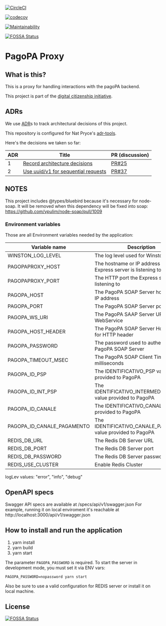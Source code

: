 [![CircleCI](https://circleci.com/gh/teamdigitale/io-pagopa-proxy.svg?style=svg)](https://circleci.com/gh/teamdigitale/io-pagopa-proxy)

[![codecov](https://codecov.io/gh/teamdigitale/io-pagopa-proxy/branch/master/graph/badge.svg)](https://codecov.io/gh/teamdigitale/io-pagopa-proxy)

[![Maintainability](https://api.codeclimate.com/v1/badges/5a8e35c5db40f63c3ebf/maintainability)](https://codeclimate.com/github/teamdigitale/io-pagopa-proxy/maintainability)

[![FOSSA Status](https://app.fossa.io/api/projects/git%2Bgithub.com%2Fteamdigitale%2Fitalia-pagopa-proxy.svg?type=shield)](https://app.fossa.io/projects/git%2Bgithub.com%2Fteamdigitale%2Fitalia-pagopa-proxy?ref=badge_shield)

# PagoPA Proxy

## What is this?

This is a proxy for handling interactions with the pagoPA backend.

This project is part of the [digital citizenship initiative](https://teamdigitale.governo.it/en/projects/digital-citizenship.htm).

## ADRs

We use [ADR](http://thinkrelevance.com/blog/2011/11/15/documenting-architecture-decisions)s to track architectural decisions of this project.

This repository is configured for Nat Pryce's [adr-tools](https://github.com/npryce/adr-tools).

Here's the decisions we taken so far:

| ADR | Title        | PR (discussion) |
| --- | ----------------------------- | --------------- |
| 1   | [Record architecture decisions](doc/architecture/decisions/0001-record-architecture-decisions.md) | [PR#25](https://github.com/teamdigitale/io-pagopa-proxy/pull/25)                |
| 2   | [Use uuid/v1 for sequential requests](doc/adr/0002-use-uuid-v1-for-sequential-requests.md) | [PR#37](https://github.com/teamdigitale/io-pagopa-proxy/pull/37)                |

## NOTES

This project includes @types/bluebird because it's necessary for node-soap.
It will be removed when this dependency will be fixed into soap:
https://github.com/vpulim/node-soap/pull/1009

### Environment variables

Those are all Environment variables needed by the application:

| Variable name       | Description                                                   | type    | default                                            |
|---------------------|---------------------------------------------------------------|---------|----------------------------------------------------|
| WINSTON_LOG_LEVEL   | The log level used for Winston logger                         | logLev  | debug                                              |
| PAGOPAPROXY_HOST    | The hostname or IP address the Express server is listening to | string  | localhost                                          |
| PAGOPAPROXY_PORT    | The HTTP port the Express server is listening to              | int     | 3000                                               |
| PAGOPA_HOST         | The PagoPA SOAP Server hostname or IP address                 | string  | localhost                                          |
| PAGOPA_PORT         | The PagoPA SOAP Server port                                   | int     | 3001                                               |
| PAGOPA_WS_URI       | The PagoPA SAAP Server URI for SOAP WebService                | string  | /webservices/pof/PagamentiTelematiciPspNodoservice |
| PAGOPA_HOST_HEADER  | The PagoPA SOAP Server Host option for HTTP header            | string  |                                                    |
| PAGOPA_PASSWORD     | The password used to authenticate to PagoPA SOAP Server       | string  |                                                    |
| PAGOPA_TIMEOUT_MSEC | The PagoPA SOAP Client Timeout in milliseconds                | int     | 60000                                              |
| PAGOPA_ID_PSP       | The IDENTIFICATIVO_PSP value provided to PagoPA               | string  |                                                    |
| PAGOPA_ID_INT_PSP   | The IDENTIFICATIVO_INTERMEDIARIO_PSP value provided to PagoPA | string  |                                                    |
| PAGOPA_ID_CANALE    | The IDENTIFICATIVO_CANALE value provided to PagoPA            | string  |                                                    |
| PAGOPA_ID_CANALE_PAGAMENTO    | The IDENTIFICATIVO_CANALE_PAGAMENTO value provided to PagoPA            | string  |                                                    |
| REDIS_DB_URL        | The Redis DB Server URL                                       | string  | localhost                                          |
| REDIS_DB_PORT       | The Redis DB Server port                                      | int     | 6379                                               |
| REDIS_DB_PASSWORD   | The Redis DB Server password                                  | string  |                                                    |
| REDIS_USE_CLUSTER   | Enable Redis Cluster                                          | boolean | false                                              |

logLev values: "error", "info", "debug"

## OpenAPI specs

Swagger API specs are available at /specs/api/v1/swagger.json
For example, running it on local enviroment it's reachable at http://localhost:3000/api/v1/swagger.json

## How to install and run the application

1. yarn install
2. yarn build
3. yarn start

The parameter `PAGOPA_PASSWORD` is required. To start the server in development mode, you must set it via ENV vars:

```
PAGOPA_PASSWORD=nopassword yarn start
```

Also be sure to use a valid configuration for REDIS server or install it on local machine.

## License

[![FOSSA Status](https://app.fossa.io/api/projects/git%2Bgithub.com%2Fteamdigitale%2Fitalia-pagopa-proxy.svg?type=large)](https://app.fossa.io/projects/git%2Bgithub.com%2Fteamdigitale%2Fitalia-pagopa-proxy?ref=badge_large)
